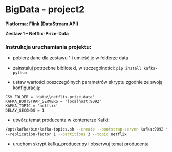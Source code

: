 # BigData - project2
**Platforma: Flink (DataStream API)**

**Zestaw 1 – Netflix-Prize-Data**

### Instrukcja uruchamiania projektu:
- pobierz dane dla zestawu 1 i umieść je w folderze data
- zainstaluj potrzebne biblioteki, w szczególności: `pip install kafka-python`

- ustaw wartości poszczególnych parametrów skryptu zgodnie ze swoją konfiguracją:
```
CSV_FOLDER = 'data\\netflix-prize-data'
KAFKA_BOOTSTRAP_SERVERS = 'localhost:9092'
KAFKA_TOPIC = 'netflix'
DELAY_SECONDS = 1 
```

- utwórz temat producenta w kontenerze Kafki:
 ``` bash
/opt/kafka/bin/kafka-topics.sh --create --bootstrap-server kafka:9092 \
 --replication-factor 1 --partitions 3 --topic netflix
```
- uruchom skrypt kafka_producer.py i obserwuj temat producenta
